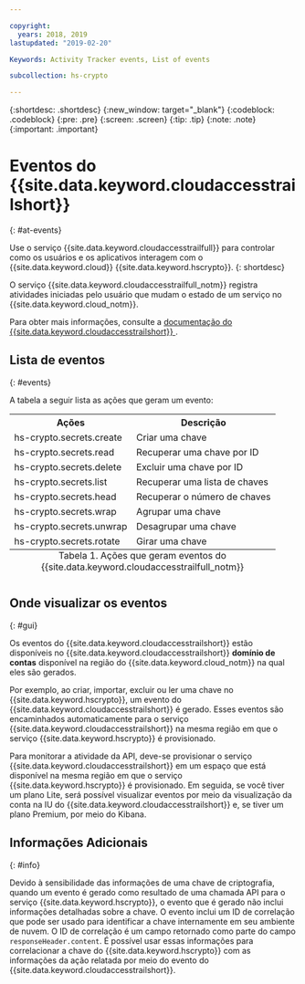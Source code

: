 ```yaml
---

copyright:
  years: 2018, 2019
lastupdated: "2019-02-20"

Keywords: Activity Tracker events, List of events

subcollection: hs-crypto

---
```

{:shortdesc: .shortdesc}
{:new_window: target="_blank"}
{:codeblock: .codeblock}
{:pre: .pre}
{:screen: .screen}
{:tip: .tip}
{:note: .note}
{:important: .important}

# Eventos do {{site.data.keyword.cloudaccesstrailshort}}
{: #at-events}

Use o serviço {{site.data.keyword.cloudaccesstrailfull}} para controlar como os usuários e os aplicativos interagem com o {{site.data.keyword.cloud}} {{site.data.keyword.hscrypto}}.
{: shortdesc}

O serviço {{site.data.keyword.cloudaccesstrailfull_notm}} registra atividades iniciadas pelo usuário que mudam o estado de um serviço no {{site.data.keyword.cloud_notm}}.

Para obter mais informações, consulte a  [ documentação do {{site.data.keyword.cloudaccesstrailshort}}  ](/docs/services/cloud-activity-tracker?topic=cloud-activity-tracker-getting-started-with-cla).

## Lista de eventos
{: #events}

A tabela a seguir lista as ações que geram um evento:

<table>
    <tr>
        <th>Ações</th>
        <th>Descrição</th>
    </tr>
    <tr>
        <td>hs-crypto.secrets.create</td>
        <td>Criar uma chave</td>
    </tr>
    <tr>
        <td>hs-crypto.secrets.read</td>
        <td>Recuperar uma chave por ID</td>
    </tr>
   <tr>
        <td>hs-crypto.secrets.delete</td>
        <td>Excluir uma chave por ID</td>
    </tr>
    <tr>
        <td>hs-crypto.secrets.list</td>
        <td>Recuperar uma lista de chaves</td>
    </tr>
    <tr>
        <td>hs-crypto.secrets.head</td>
        <td>Recuperar o número de chaves</td>
    </tr>
     <tr>
        <td>hs-crypto.secrets.wrap</td>
        <td>Agrupar uma chave</td>
    </tr>
     <tr>
        <td>hs-crypto.secrets.unwrap</td>
        <td>Desagrupar uma chave</td>
    </tr>
     <tr>
        <td>hs-crypto.secrets.rotate</td>
        <td>Girar uma chave</td>
    </tr>
    <caption style="caption-side:bottom;">Tabela 1. Ações que geram eventos do  {{site.data.keyword.cloudaccesstrailfull_notm}}</caption>
</table>

## Onde visualizar os eventos
{: #gui}

<!-- Option 2: Add the following sentence if your service sends events to the account domain. -->

Os eventos do {{site.data.keyword.cloudaccesstrailshort}} estão disponíveis no
{{site.data.keyword.cloudaccesstrailshort}} **domínio de contas** disponível na região do
{{site.data.keyword.cloud_notm}} na qual eles são gerados.

Por exemplo, ao criar, importar, excluir ou ler uma chave no {{site.data.keyword.hscrypto}}, um evento do {{site.data.keyword.cloudaccesstrailshort}} é gerado. Esses eventos são encaminhados automaticamente para o serviço {{site.data.keyword.cloudaccesstrailshort}} na mesma
região em que o serviço {{site.data.keyword.hscrypto}} é provisionado.

Para monitorar a atividade da API, deve-se provisionar o serviço {{site.data.keyword.cloudaccesstrailshort}} em um espaço que está disponível na
mesma região em que o serviço {{site.data.keyword.hscrypto}} é
provisionado. Em seguida, se você tiver um plano Lite, será possível visualizar eventos por meio da visualização da
conta na IU do {{site.data.keyword.cloudaccesstrailshort}} e, se tiver um plano Premium, por meio do Kibana.

## Informações Adicionais
{: #info}

Devido à sensibilidade das informações de uma chave de criptografia, quando um
evento é gerado como resultado de uma chamada API para o serviço {{site.data.keyword.hscrypto}}, o evento que é gerado não inclui
informações detalhadas sobre a chave. O evento inclui um ID de correlação que pode ser usado para identificar a chave internamente em seu ambiente de nuvem. O ID de correlação é um campo retornado como parte do campo `responseHeader.content`. É possível usar essas informações para correlacionar a chave do
{{site.data.keyword.hscrypto}} com as informações da ação relatada
por meio do evento do {{site.data.keyword.cloudaccesstrailshort}}.
